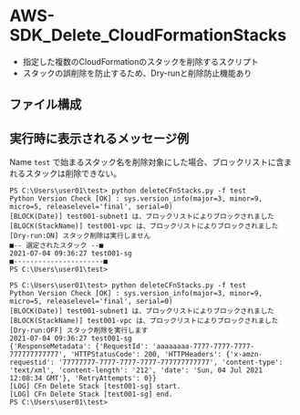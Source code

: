 # AWS-SDK_Delete_CloudFormationStacks

- 指定した複数のCloudFormationのスタックを削除するスクリプト
- スタックの誤削除を防止するため、Dry-runと削除防止機能あり

## ファイル構成




## 実行時に表示されるメッセージ例

Name `test` で始まるスタック名を削除対象にした場合、ブロックリストに含まれるスタックは削除できない。

```
PS C:\Users\user01\test> python deleteCFnStacks.py -f test
Python Version Check [OK] : sys.version_info(major=3, minor=9, micro=5, releaselevel='final', serial=0)
[BLOCK(Date)] test001-subnet1 は、ブロックリストによりブロックされました
[BLOCK(StackName)] test001-vpc は、ブロックリストによりブロックされました
[Dry-run:ON] スタック削除は実行しません
■-- 選定されたスタック --■
2021-07-04 09:36:27 test001-sg
■----------------------■
PS C:\Users\user01\test>
```

```
PS C:\Users\user01\test> python deleteCFnStacks.py -f test
Python Version Check [OK] : sys.version_info(major=3, minor=9, micro=5, releaselevel='final', serial=0)
[BLOCK(Date)] test001-subnet1 は、ブロックリストによりブロックされました
[BLOCK(StackName)] test001-vpc は、ブロックリストによりブロックされました
[Dry-run:OFF] スタック削除を実行します
2021-07-04 09:36:27 test001-sg
{'ResponseMetadata': {'RequestId': 'aaaaaaaa-7777-7777-7777-777777777777', 'HTTPStatusCode': 200, 'HTTPHeaders': {'x-amzn-requestid': '77777777-7777-7777-7777-777777777777', 'content-type': 'text/xml', 'content-length': '212', 'date': 'Sun, 04 Jul 2021 12:08:34 GMT'}, 'RetryAttempts': 0}}
[LOG] CFn Delete Stack [test001-sg] start.
[LOG] CFn Delete Stack [test001-sg] end.
PS C:\Users\user01\test>
```
